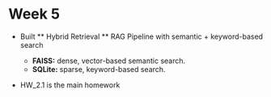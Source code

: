# Week 5  

- Built ** Hybrid Retrieval ** RAG Pipeline with semantic + keyword-based search
  - **FAISS:** dense, vector-based semantic search.
  - **SQLite:** sparse, keyword-based search.

- HW_2.1 is the main homework


